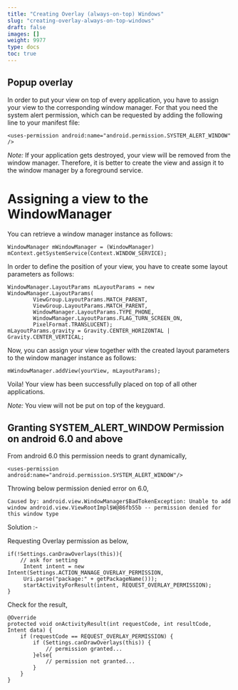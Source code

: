 ```yaml
---
title: "Creating Overlay (always-on-top) Windows"
slug: "creating-overlay-always-on-top-windows"
draft: false
images: []
weight: 9977
type: docs
toc: true
---
```


## Popup overlay
In order to put your view on top of every application, you have to assign your view to the corresponding window manager. For that you need the system alert permission, which can be requested by adding the following line to your manifest file:

    <uses-permission android:name="android.permission.SYSTEM_ALERT_WINDOW" />

_Note:_ If your application gets destroyed, your view will be removed from the window manager. Therefore, it is better to create the view and assign it to the window manager by a foreground service.

# Assigning a view to the WindowManager

You can retrieve a window manager instance as follows:

    WindowManager mWindowManager = (WindowManager) mContext.getSystemService(Context.WINDOW_SERVICE);

In order to define the position of your view, you have to create some layout parameters as follows:

    WindowManager.LayoutParams mLayoutParams = new WindowManager.LayoutParams(
            ViewGroup.LayoutParams.MATCH_PARENT,
            ViewGroup.LayoutParams.MATCH_PARENT,
            WindowManager.LayoutParams.TYPE_PHONE,
            WindowManager.LayoutParams.FLAG_TURN_SCREEN_ON,
            PixelFormat.TRANSLUCENT);
    mLayoutParams.gravity = Gravity.CENTER_HORIZONTAL | Gravity.CENTER_VERTICAL;

Now, you can assign your view together with the created layout parameters to the window manager instance as follows:

    mWindowManager.addView(yourView, mLayoutParams);

Voila! Your view has been successfully placed on top of all other applications.

_Note:_ You view will not be put on top of the keyguard.

## Granting SYSTEM_ALERT_WINDOW Permission on android 6.0 and above

From android 6.0 this permission needs to grant dynamically,

    <uses-permission android:name="android.permission.SYSTEM_ALERT_WINDOW"/>

Throwing below permission denied error on 6.0,

    Caused by: android.view.WindowManager$BadTokenException: Unable to add window android.view.ViewRootImpl$W@86fb55b -- permission denied for this window type

Solution :- 

Requesting Overlay permission as below,
 

    if(!Settings.canDrawOverlays(this)){
        // ask for setting 
         Intent intent = new Intent(Settings.ACTION_MANAGE_OVERLAY_PERMISSION,
         Uri.parse("package:" + getPackageName()));
         startActivityForResult(intent, REQUEST_OVERLAY_PERMISSION);
    }

Check for the result,

    @Override
    protected void onActivityResult(int requestCode, int resultCode, Intent data) {
        if (requestCode == REQUEST_OVERLAY_PERMISSION) {
            if (Settings.canDrawOverlays(this)) {
                // permission granted...
            }else{
                // permission not granted...
            }
        }
    }




